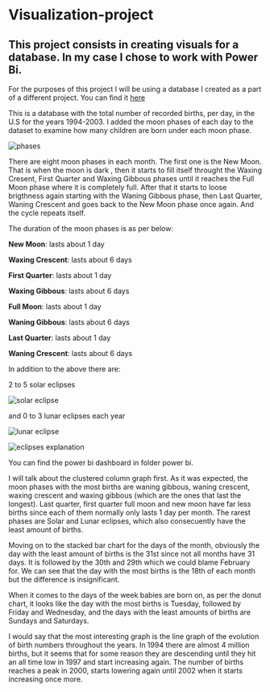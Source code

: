 # Visualization-project

## This project consists in creating visuals for a database. In my case I chose to work with Power Bi.

For the purposes of this project I will be using a database I created as a part of a different project. You can find it [here](https://github.com/Ankourii/ETL)

This is a database with the total number of recorded births, per day, in the U.S for the years 1994-2003. I added the moon phases of each day to the dataset to examine how many children are born under each moon phase. 


![phases](https://as2.ftcdn.net/v2/jpg/05/34/41/87/1000_F_534418784_MChGg8kmiZLueqUptFJOoACKupKcWi1e.jpg)

There are eight moon phases in each month. The first one is the New Moon. That is when the moon is dark , then it starts to fill itself throught the Waxing Cresent, First Quarter and Waxing Gibbous phases until it reaches the Full Moon phase where it is completely full. After that it starts to loose brigthness again starting with the Waning Gibbous phase, then Last Quarter, Waning Crescent and goes back to the New Moon phase once again. And the cycle repeats itself.


The duration of the moon phases is as per below:


**New Moon**: lasts about 1 day

**Waxing Crescent**: lasts about 6 days

**First Quarter**: lasts about 1 day

**Waxing Gibbous**: lasts about 6 days

**Full Moon**: lasts about 1 day

**Waning Gibbous**: lasts about 6 days

**Last Quarter**: lasts about 1 day

**Waning Crescent**: lasts about 6 days 

In addition to the above there are:

2 to 5 solar eclipses 

![solar eclipse](https://www.australiangeographic.com.au/wp-content/uploads/2023/04/Untitled-1-1000x667.jpg)

and 0 to 3 lunar eclipses each year

![lunar eclipse](https://media.ktoo.org/wp-content/uploads/2022/11/ap22136148474266_custom-319e4a0f55b40d2c3e0483497c32e2663b68dd30-830x553.jpg)

![eclipses explanation](https://cdn1.byjus.com/wp-content/uploads/2018/12/difference-between-solar-eclipse-and-lunar-eclipse.png)

You can find the power bi dashboard in folder power bi. 

I will talk about the clustered column graph first. As it was expected, the moon phases with the most births are waning gibbous, waning crescent, waxing crescent and waxing gibbous (which are the ones that last the longest).
Last quarter, first quarter full moon and new moon have far less births since each of them normally only lasts 1 day per month. The rarest phases are Solar and Lunar eclipses, which also consecuently have the least amount of births.

Moving on to the stacked bar chart for the days of the month, obviously the day with the least amount of births is the 31st since not all months have 31 days. It is followed by the 30th and 29th which we could blame February for.
We can see that the day with the most births is the 18th of each month but the difference is insignificant. 

When it comes to the days of the week babies are born on, as per the donut chart, it looks like the day with the most births is Tuesday, followed by Friday and Wednesday, and the days with the least amounts of births are Sundays and Saturdays.

I would say that the most interesting graph is the line graph of the evolution of birth numbers throughout the years. In 1994 there are almost 4 million births, but it seems that for some reason they are descending until they hit an all time low in 1997 and start increasing again.
The number of births reaches a peak in 2000, starts lowering again until 2002 when it starts increasing once more. 
 



